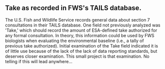 ## Take as recorded in FWS's TAILS database.

The U.S. Fish and Wildlife Service records general data about section 7 consultations in their TAILS database. One field not previously analyzed was 'Take,' which should record the amount of ESA-defined take authorized for any formal consultation. In theory, this information could be used by FWS biologists when evaluating the environmental baseline (i.e., a tally of previous take authorized). Initial examination of the Take field indicated it is of little use because of the lack of the lack of data reporting standards, but deserves closer examination.  This small project is that examination. No telling if this will lead anywhere...


